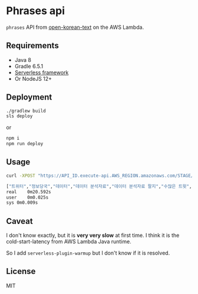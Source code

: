 # Phrases api

`phrases` API from [open-korean-text](https://github.com/open-korean-text/open-korean-text) on the AWS Lambda.

## Requirements

- Java 8
- Gradle 6.5.1
- [Serverless framework](https://www.serverless.com/)
- Or NodeJS 12+

## Deployment

```bash
./gradlew build
sls deploy
```

or

```bash
npm i
npm run deploy
```

## Usage

```bash
curl -XPOST "https://API_ID.execute-api.AWS_REGION.amazonaws.com/STAGE/phrases" -d "트위터, \"정보당국에 데이터 분석자료 팔지 않겠다\". 트위터가 수많은 트윗을 분석해 정보를 판매하는 서비스를 미국 정보당국에는 제공하지 않기로 했다. 월스트리트저널 은 미국 정보당국 관계자 등을 인용해 데이터마이너(Dataminer)가 정보당국에 대한 서비스는 중단하기로 했 다고 9일(현지시간) 보도했다. 트위터가 5% 지분을 가진 데이터마이너는 소셜미디어상 자료를 분석해 고객이 의사결정을 하도록 정보를 제공하는 기업이다. 트위터에 올라오는 트윗에 실시간으로 접근해 분석한 자료를 고객에게 팔 수 있는 독점권을 갖고 있다. 정보당국은 이 회사로부터 구매한 자료로 테러나 정치적 불안정 등과 관련된 정보를 획득했다. 이 회사가 정보당국에 서비스를 판매하지 않기로 한 것은 트위터의 결정인 것으로 알려졌다. 데이터마이너 경영진은 최근 “트위터가 정보당국에 서비스하는 것을 원치 않는다”고 밝혔다 고 이 신문은 전했다. 트위터도 성명을 내고 “정보당국 감시용으로 데이터를 팔지 않는 것은 트위터의 오래 된 정책”이라며 “트위터 자료는 대체로 공개적이고 미국 정부도 다른 사용자처럼 공개된 어카운트를 살펴볼 수 있다”고 해명했다. 그러나 이는 이 회사가 2년 동안 정보당국에 서비스를 제공해 온 데 대해서는 타당한 설명이 되지 않는다. 트위터의 이번 결정은 미국의 정보기술(IT)기업과 정보당국 간 갈등의 연장 선상에서  이뤄진 것으로 여겨지고 있다. IT기업은 이용자 프라이버시에 무게 중심을 두는 데 비해 정보당국은 공공안 전을 우선시해 차이가 있었다. 특히 애플은 캘리포니아 주 샌버너디노 총격범의 아이폰에 저장된 정보를 보 겠다며 데이터 잠금장치 해제를 요구하는 미 연방수사국(FBI)과 소송까지 진행했다. 정보당국 고위 관계자도 “트위터가 정보당국과 너무 가까워 보이는 것을 우려하는 것 같다”고 말했다. 데이터마이너는 금융기관이나, 언론사 등 정보당국을 제외한 고객에 대한 서비스는 계속할 계획이다. ."

["트위터","정보당국","데이터","데이터 분석자료","데이터 분석자료 팔지","수많은 트윗","분석","정보","판매","판매하는 서비스","미국","미국 정보당국","제공","월스트리트저널","미국 정보당국 관계자","미국 정보당국 관계자 등","인용","데이터마이너","Dataminer","대한","대한 서비스","중단","9일","현지시간","보도","5%","5% 지분","소셜미디어상","소셜미디어상 자료","고객","의사결정","제공하는 기업","트윗","실시간","접근","자료","팔 수 있는 독점권","이 회사로부터","이 회사로부터 구매","테러","정치적 불안정","정치적 불안정 등","정치적 불안정 등과 관련","정치적 불안정 등과 관련된 정보","획득","이 회사","서비스","트위터의 결정","데이터마이너 경영진","최근","서비스하는 것","원치","이 신문","성명","정보당국 감시용","팔지","팔지 않는 것","트위터의 오래된 정책","이라며","트위터 자료","대체로","미국 정부","다른","다른 사용자","공개","공개된 어카운트","고 해명","2년","2년 동안","2년 동안 정보당국","온 데 대해","온 데 대해서는 타당","설명","트위터의 이번","트위터의 이번 결정","미국의 정보기술","IT","기업","기업과 정보당국","기업과 정보당국 간","기업과 정보당국 간 갈등","기업과 정보당국 간 갈등의 연장","기업과 정보당국 간 갈등의 연장 선상","IT기업","이용자","이용자 프라이버시","무게","무게 중심","공공안전","우선시해","우선시해 차이","애플","캘리포니아","캘리포니아 주","캘리포니아 주 샌버너디노","캘리포니아 주 샌버너디노 총격범의","캘리포니아 주 샌버너디노 총격범의 아이폰","저장","저장된 정보","데이터 잠금장치","데이터 잠금장치 해제","요구","연방수사국","FBI","과 소송","진행","정보당국 고위","정보당국 고위 관계자","우려","우려하는 것","금융기관","언론사","언론사 등","언론사 등 정보당국","제외","계속","계속할 계획","당국","관계자","마이너","현지","시간","지분","독점권","회사","로부터","구매","안정","관련","결정","경영진","신문","감시","정책","정부","사용자","카운트","해명","동안","대해","타당","이번","정보기술","갈등","연장","선상","프라이버시","중심","우선","시해","차이","샌버너디노","총격","범의","아이폰","잠금장치","해제","연방","수사국","소송","고위","계획"]
real	0m20.592s
user	0m0.025s
sys	0m0.009s
```

## Caveat

I don't know exactly, but it is **very very slow** at first time. I think it is the cold-start-latency from AWS Lambda Java runtime.

So I add `serverless-plugin-warmup` but I don't know if it is resolved.

## License

MIT
